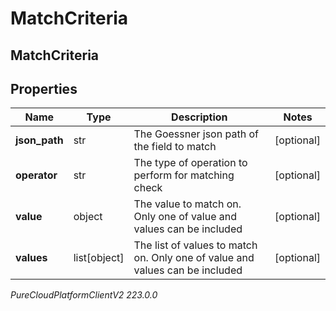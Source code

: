 # MatchCriteria

## MatchCriteria

## Properties

|Name | Type | Description | Notes|
|------------ | ------------- | ------------- | -------------|
| **json_path** | str | The Goessner json path of the field to match | [optional] |
| **operator** | str | The type of operation to perform for matching check | [optional] |
| **value** | object | The value to match on. Only one of value and values can be included | [optional] |
| **values** | list[object] | The list of values to match on. Only one of value and values can be included | [optional] |



_PureCloudPlatformClientV2 223.0.0_
